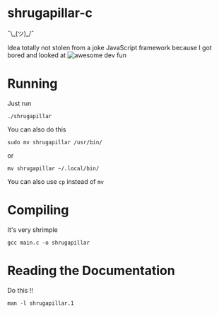 # shrugapillar-c
¯\\\_(ツ)\_/¯

Idea totally not stolen from a joke JavaScript framework because I got bored and looked at ![awesome dev fun](https://github.com/mislavcimpersak/awesome-dev-fun)

# Running
Just run
```
./shrugapillar
```

You can also do this
```
sudo mv shrugapillar /usr/bin/
```
or
```
mv shrugapillar ~/.local/bin/
```

You can also use `cp` instead of `mv`

# Compiling
It's very shrimple
```
gcc main.c -o shrugapillar
```

# Reading the Documentation
Do this !!
```
man -l shrugapillar.1
```
